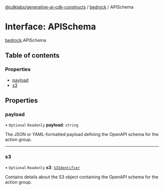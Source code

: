 [@cdklabs/generative-ai-cdk-constructs](../README.md) / [bedrock](../modules/bedrock.md) / APISchema

# Interface: APISchema

[bedrock](../modules/bedrock.md).APISchema

## Table of contents

### Properties

- [payload](bedrock.APISchema.md#payload)
- [s3](bedrock.APISchema.md#s3)

## Properties

### payload

• `Optional` `Readonly` **payload**: `string`

The JSON or YAML-formatted payload defining the OpenAPI schema for the action group.

___

### s3

• `Optional` `Readonly` **s3**: [`S3Identifier`](bedrock.S3Identifier.md)

Contains details about the S3 object containing the OpenAPI schema for the action group.
